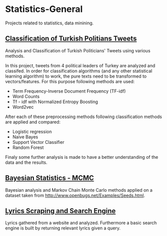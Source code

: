 # Statistics-General

Projects related to statistics, data minining. 

## [Classification of Turkish Politians Tweets](Tweets_Classification.ipynb)
Analysis and Classification of Turkish Politicians' Tweets using various methods.

In this project, tweets from 4 political leaders of Turkey are analyzed and classifed.
In order for classification algorithms (and any other statistical learning algorithm) to work, 
the pure texts need to be transformed to vectors/features. 
For this purpose following methods are used:

- Term Frequency-Inverse Document Frequency (TF-idf)
- Word Counts
- Tf - idf with Normalized Entropy Boosting
- Word2vec

After each of these preprocessing methods following classification methods are applied and compared:

- Logistic regression
- Naive Bayes
- Support Vector Classifier
- Random Forest

Finaly some further analysis is made to have a better understanding of the data and the results.

## [Bayesian Statistics - MCMC](Bayesian_Stats.md)


Bayesian analysis and Markov Chain Monte Carlo methods applied on a dataset taken from http://www.openbugs.net/Examples/Seeds.html.


## [Lyrics Scraping and Search Engine](Lyrics_project.ipynb)

Lyrics gathered from a website and analyzed. Furthermore a basic search engine is built by returning relevant lyrics given a query.  
